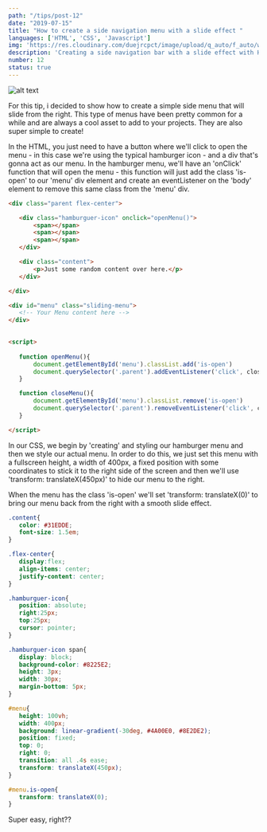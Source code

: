 ```yaml
---
path: "/tips/post-12"
date: "2019-07-15"
title: "How to create a side navigation menu with a slide effect "
languages: ['HTML', 'CSS', 'Javascript']
img: 'https://res.cloudinary.com/duejrcpct/image/upload/q_auto/f_auto/w_1000/v1586601419/tips/12-1_accuba.jpg'
description: 'Creating a side navigation bar with a slide effect with HTML, CSS and Javscript'
number: 12
status: true
---
```


![alt text](https://res.cloudinary.com/duejrcpct/image/upload/v1588575647/tips/12-2_by3h8v.gif "Sliding menu")

For this tip, i decided to show how to create a simple side menu that will slide from the right. This type of menus have been pretty common for a while and are always a cool asset to add to your projects. They are also super simple to create!

In the HTML, you just need to have a button where we'll click to open the menu - in this case we're using the typical hamburger icon - and a div that's gonna act as our menu.
In the hamburger menu, we'll have an 'onClick' function that will open the menu - this function will just add the class 'is-open' to our 'menu' div element and create an eventListener on the 'body' element to remove this same class from the 'menu' div.

 ```html
 <div class="parent flex-center">

    <div class="hamburguer-icon" onclick="openMenu()">
        <span></span>
        <span></span>
        <span></span>
    </div>

    <div class="content">
        <p>Just some random content over here.</p>
    </div>

</div>

<div id="menu" class="sliding-menu">
    <!-- Your Menu content here -->
</div>

    
<script>
    
    function openMenu(){
        document.getElementById('menu').classList.add('is-open')
        document.querySelector('.parent').addEventListener('click', closeMenu, true)
    }

    function closeMenu(){
        document.getElementById('menu').classList.remove('is-open')
        document.querySelector('.parent').removeEventListener('click', closeMenu, true)
    }

</script>
 ```

In our CSS, we begin by 'creating' and styling our hamburger menu and then we style our actual menu. In order to do this, we just set this menu with a fullscreen height, a width of 400px, a fixed position with some coordinates to stick it to the right side of the screen and then we'll use 'transform: translateX(450px)' to hide our menu to the right.

When the menu has the class 'is-open' we'll set 'transform: translateX(0)' to bring our menu back from the right with a smooth slide effect.


 ```css
.content{
    color: #31EDDE;
    font-size: 1.5em;
}

.flex-center{
    display:flex;
    align-items: center;
    justify-content: center;
}

.hamburguer-icon{
    position: absolute;
    right:25px;
    top:25px;
    cursor: pointer;
}

.hamburguer-icon span{
    display: block;
    background-color: #8225E2;
    height: 3px;
    width: 30px;
    margin-bottom: 5px;
}

#menu{
    height: 100vh;
    width: 400px;
    background: linear-gradient(-30deg, #4A00E0, #8E2DE2);
    position: fixed;
    top: 0;
    right: 0;
    transition: all .4s ease;
    transform: translateX(450px);
}

#menu.is-open{
    transform: translateX(0);
}

 ```  
Super easy, right??